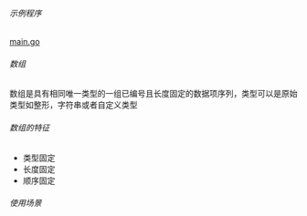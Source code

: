 ###### 示例程序
[main.go](./main.go)

###### 数组

数组是具有相同唯一类型的一组已编号且长度固定的数据项序列，类型可以是原始类型如整形，字符串或者自定义类型

###### 数组的特征

- 类型固定
- 长度固定
- 顺序固定

###### 使用场景